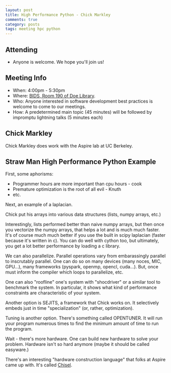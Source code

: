 ```yaml
---
layout: post
title: High Performance Python - Chick Markley
comments: true
category: posts
tags: meeting hpc python
---
```


## Attending

- Anyone is welcome. We hope you'll join us!

## Meeting Info

- When: 4:00pm - 5:30pm
- Where: [BIDS, Room 190 of Doe Library](https://bids.berkeley.edu).
- Who: Anyone interested in software development best practices is welcome to come to our meetings.
- How: A predetermined main topic (45 minutes) will be followed by impromptu lightning talks (5 minutes each)

## Chick Markley

Chick Markley does work with the Aspire lab at UC Berkeley.

## Straw Man High Performance Python Example

First, some aphorisms:

- Programmer hours are more important than cpu hours - cook
- Premature optimization is the root of all evil - Knuth
- etc.

Next, an example of a laplacian.

Chick put his arrays into various data structures (lists, numpy arrays, etc.)

Interestingly, lists performed better than naive numpy arrays, but then once 
you vectorize the numpy arrays, that helps a lot and is much much faster. It's 
of course much much better if you use the built in scipy laplacian (faster 
because it's written in c). You can do well with cython too, but ultimately, 
you get a lot better performance by loading a c library.

We can also parallelize. Parallel operations vary from embarassingly parallel 
to inscrutably parallel. One can do so on many devices (many noces, MIC, GPU...),
many frameworks (pyspark, openmp, opencl, cuda...). But, once must inform the 
compiler which loops to parallelize, etc. 

One can also "roofline" one's system with "shocdriver" or a similar tool to 
benchmark the system. In particular, it shows what kind of performance 
constraints are characteristic of your system. 

Another option is SEJITS, a framework that Chick works on. It selectively 
embeds just in time "specialization" (or, rather, optimization).

Tuning is another option. There's something called OPENTUNER. It will run your 
program numerous times to find the minimum amount of time to run the program. 

Wait - there's more hardware. One can build new hardware to solve your problem. 
Hardware isn't so hard anymore (maybe it should be called easyware.) 

There's an interesting "hardware construction language" that folks at Aspire 
came up with. It's called [Chisel](https://chisel.eecs.berkeley.edu/chisel-dac2012.pdf). 

